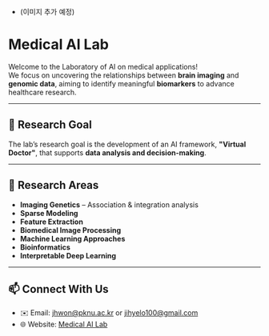 - (이미지 추가 예정)

#  Medical AI Lab

Welcome to the Laboratory of AI on medical applications! <br>
We focus on uncovering the relationships between **brain imaging** and **genomic data**, aiming to identify meaningful **biomarkers** to advance healthcare research.  

---
## 🎯 Research Goal

The lab’s research goal is the development of an AI framework, **"Virtual Doctor"**, that supports **data analysis and decision-making**.  

---

## 🔬 Research Areas

-  **Imaging Genetics** – Association & integration analysis  
-  **Sparse Modeling**  
-  **Feature Extraction**  
-  **Biomedical Image Processing**  
-  **Machine Learning Approaches**  
-  **Bioinformatics**  
-  **Interpretable Deep Learning**  

---
## 📫 Connect With Us
- ✉️ Email: jhwon@pknu.ac.kr or jihyelo100@gmail.com <br>
- 🌐 Website: [Medical AI Lab](https://sites.google.com/view/medical-ai-lab/home?authuser=0)
